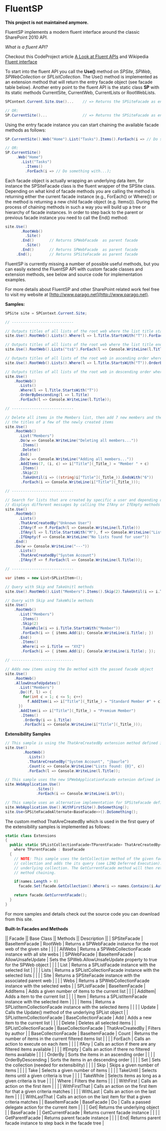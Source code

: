 # FluentSP

**This project is not maintained anymore.**

FluentSP implements a modern fluent interface around the classic SharePoint 2010 API.

_What is a fluent API?_

Checkout this CodeProject article [A Look at Fluent APIs](http://www.codeproject.com/KB/WPF/fluentAPI.aspx) and Wikipedia [Fluent interface](http://en.wikipedia.org/wiki/Fluent_interface)

To start into the fluent API you call the **Use()** method on _SPSite_, _SPWeb_, _SPWebCollection_ or _SPListCollection_. The Use() method is implemented as an extension method that will return the entry facade object (see facade table below). Another entry point to the fluent API is the static class **SP** with its static methods CurrentSite, CurrentWeb, CurrentLists or RootWebLists.

```cs
SPContext.Current.Site.Use()...    // => Returns the SPSiteFacade as entry point

// OR:
SP.CurrentSite()...                // => Returns the SPSiteFacade as entry point 
```

Using the entry facade instance you can start chaining the available facade methods as follows: 

```cs
SP.CurrentSite().Web("Home").List("Tasks").Items().ForEach(i => // Do something with the item i of type SPListItem...);

// OR:
SP.CurrentSite()
     .Web("Home")
       .List("Tasks")
         .Items()
         .ForEach(i => // Do something with...);
```

Each facade object is actually wrapping an underlying data item, for instance the SPSiteFacade class is the fluent wrapper of the SPSite class. Depending on what kind of facade methods you are calling the method is returning either the current facade instance (e.g., ForEach() or Where()) or the method is returning a new child facade object (e.g. Items()). During the process of chaining methods in such a way you will build up a tree or hierarchy of facade instances. In order to step back to the parent or previous facade instance you need to call the End() method:

```cs
site.Use()
       .RootWeb()
         .Site()
       .End()		// Returns SPWebFacade  as parent facade
         .Site()
       .End()		// Returns SPWebFacade  as parent facade
     .End();		// Returns SPSiteFacade as parent facade
```

FluentSP is currently missing a number of possible useful methods, but you can easily extend the FluentSP API with custom facade classes and extension methods, see below and source code for implementation examples. 

For more details about FluentSP and other SharePoint related work feel free to visit my website at [http://www.parago.net](http://www.parago.net).

**Samples:**

```cs
SPSite site = SPContext.Current.Site;

// ----------------------------

// Outputs titles of all lists of the root web where the list title starts with T
site.Use().RootWeb().Lists().Where(l => l.Title.StartsWith("T")).ForEach(l => Console.WriteLine(l.Title));

// Outputs titles of all lists of the root web where the list title ends with a ts (using RegEx)
site.Use().RootWeb().Lists("ts$").ForEach(l => Console.WriteLine(l.Title)).Count(out c);

// Outputs titles of all lists of the root web in ascending order where the starts with T
site.Use().RootWeb().Lists().Where(l => l.Title.StartsWith("T")).OrderBy(l => l.Title).ForEach(l => Console.WriteLine(l.Title));

// Outputs titles of all lists of the root web in descending order where the starts with T
site.Use()
    .RootWeb()
      .Lists()
      .Where(l => l.Title.StartsWith("T"))
      .OrderByDescending(l => l.Title)
      .ForEach(l => Console.WriteLine(l.Title));

// ----------------------------

// Delete all items in the Members list, then add 7 new members and then select and output 
// the titles of a few of the newly created items
site.Use()
    .RootWeb()
      .List("Members")
      .Do(w => Console.WriteLine("Deleting all members..."))
       .Items()
       .Delete()
      .End()
      .Do(w => Console.WriteLine("Adding all members..."))
      .AddItems(7, (i, c) => i["Title"](_Title_) = "Member " + c)
       .Items()
       .Skip(2)
       .TakeUntil(i => ((string)i["Title"](_Title_)).EndsWith("6"))
       .ForEach(i => Console.WriteLine(i["Title"](_Title_)));

// ----------------------------

// Search for lists that are created by specific a user and depending on the results
// displays different messages by calling the IfAny or IfEmpty methods
site.Use()
    .RootWeb()
      .Lists()
      .ThatAreCreatedBy("Unknown User")
      .IfAny(f => f.ForEach(l => Console.WriteLine(l.Title)))
      .IfAny(l => l.Title.StartsWith("M"), f => Console.WriteLine("Lists found that starts with M*"))
      .IfEmpty(f => Console.WriteLine("No lists found for user"))
    .End()
    .Do(w => Console.WriteLine("---"))
      .Lists()
      .ThatAreCreatedBy("System Account")
      .IfAny(f => f.ForEach(l => Console.WriteLine(l.Title)));

// ----------------------------

var items = new List<SPListItem>();

// Query with Skip and TakeUnitl methods
site.Use().RootWeb().List("Members").Items().Skip(2).TakeUntil(i => i.Title.EndsWith("5")).ForEach(i => { items.Add(i); Console.WriteLine(i.Title); });

// Query with Skip and TakeWhile methods
site.Use()
    .RootWeb()
      .List("Members")
       .Items()
       .Skip(2)
       .TakeWhile(i => i.Title.StartsWith("Member"))
       .ForEach(i => { items.Add(i); Console.WriteLine(i.Title); })
      .End()
       .Items()
       .Where(i => i.Title == "XYZ")
       .ForEach(i => { items.Add(i); Console.WriteLine(i.Title); });

// ----------------------------

// Adds new items using the Do method with the passed facade object
site.Use()
    .RootWeb()
    .AllowUnsafeUpdates()
      .List("Members")
      .Do((f, l) => {
        for(int c = 1; c <= 5; c++)
          f.AddItem(i => i["Title"](_Title_) = "Standard Member #" + c);
      })
      .AddItem(i => i["Title"](_Title_) = "Premium Member")
       .Items()
        .OrderBy(i => i.Title)
        .ForEach(i => Console.WriteLine(i["Title"](_Title_)));
```

**Extensibility Samples**

```cs
// This sample is using the ThatAreCreatedBy extension method defined in Extensions.cs to show how to extend the fluent API
site.Use()
        .RootWeb()
          .Lists()
          .ThatAreCreatedBy("System Account", "jbaurle")
          .Count(c => Console.WriteLine("Lists found: {0}", c))
          .ForEach(l => Console.WriteLine(l.Title));

// This sample uses the new SPWebApplicationFacade extenion defined in SPwebApplicationFacade.cs to show how to extend the fluent API
site.WebApplication.Use()
              .Sites()
              .ForEach(i => Console.WriteLine(i.Url));

// This sample uses an alternative implementation for SPSiteFacade defined in SPSiteFacadeAlternate.cs to show how to extend the fluent API
site.WebApplication.Use().WithFirstSite().DoSomething();
site.Use<SPSiteFacadeAlternate<BaseFacade>>().DoSomething();
```

The custom method ThatAreCreatedBy which is used in the first query of the extensibility samples is implemented as follows:

```cs
static class Extensions
{
  public static SPListCollectionFacade<TParentFacade> ThatAreCreatedBy<TParentFacade>(this SPListCollectionFacade<TParentFacade> facade, params string[]() names)
    where TParentFacade : BaseFacade
  {
    // NOTE: This sample uses the GetCollection method of the given facade instance to retrieve the current 
    // collection and adds the its query (see LINQ Deferred Execution). The Set method updates the 
    // underlying collection. The GetCurrentFacade method will then return the current facade to allow 
    // method chaining.

    if(names.Length > 0)
      facade.Set(facade.GetCollection().Where(i => names.Contains(i.Author.Name)));

    return facade.GetCurrentFacade();
  }
}
```

For more samples and details check out the source code you can download from this site.

**Built-In Facades and Methods**

|| Facade || Base Class || Methods || Description ||
| SPSiteFacade | BaseItemFacade | RootWeb | Returns a SPWebFacade instance for the root web of the given site |
| | | AllWebs | Returns a SPWebCollectionFacade instance with all site webs |
| SPWebFacade | BaseItemFacade | AllowUnsafeUpdate | Sets the SPWeb.AllowUnsafeUpdate property to true for the SPWeb object |
| | | List | Returns a SPListFacade instance with the selected list |
| | | Lists | Returns a SPListCollectionFacade instance with the selected lists |
| | | Site | Returns a SPSiteFacade instance with the associated parent web |
| | | Webs | Returns a SPWebCollectionFacade instance with the selected webs |
| SPListFacade | BaseItemFacade | AddItems | Adds a given number of items to the current list |
| | | AddItem| Adds a item to the current list |
| | | Item | Returns a SPListItemFacade instance with the selected item |
| | | Items | Returns a SPListItemCollectionFacade instance with the selected items |
| | | Update | Calls the Update() method of the underlying SPList object |
| SPListItemCollectionFacade | BaseCollectionFacade | Add | Adds a new item to the current list |
|  |  | Delete | Deletes all selected items |
| SPListCollectionFacade | BaseCollectionFacade | ThatAreCreatedBy | Filters by author |
| BaseCollectionFacade | BaseItemFacade | Count | Returns the number of items in the current filtered items list |
| | | ForEach | Calls an action to execute on each item |
| | | IfAny | Calls an action if there are any filtered items available |
| | | IfEmpty | Calls an action if there no filtered items available |
| | | OrderBy | Sorts the items in an ascending order |
| | | OrderByDescending | Sorts the items in an descending order |
| | | Set | Sets the collection (needed for extensibility) |
| | | Skip | Skips a given number of items |
| | | Take | Selects a given number of items |
| | | TakeUntil | Selects items until a given criteria is true |
| | | TakeWhile | Selects items as long as a given criteria is true |
| | | Where | Filters the items |
| | | WithFirst | Calls an action on the first item |
| | | WithFirstThat | Calls an action on the first item for that a given criteria matches |
| | | WithLast | Calls an action on the last item |
| | | WithLastThat | Calls an action on the last item for that a given criteria matches |
| BaseItemFacade | BaseFacade | Do | Calls a passed delegate action for the current item |
| | | Get| Returns the underlying object |
| BaseFacade | | GetCurrentFacade | Returns current facade instance |
| | | GetParentFacade | Returns parent facade instance |
| | | End| Returns parent facade instance to step back in the facade tree |
